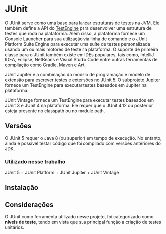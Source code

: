 # JUnit
O JUnit serve como uma base para lançar estruturas de testes na JVM. Ele também define a API do [TestEngine](https://junit.org/junit5/docs/current/api/org.junit.platform.engine/org/junit/platform/engine/TestEngine.html) para desenvolver uma estrutura de testes que roda na plataforma. Além disso, a plataforma fornece um Console Launcher para sua utilização via linha de comando e o JUnit Platform Suite Engine para executar uma suíte de testes personalizada usando um ou mais motores de teste na plataforma. O suporte de primeira classe para o JUnit também existe em IDEs populares, tais como, IntelliJ IDEA, Eclipse, NetBeans e Visual Studio Code entre outras ferramentas de compilação como Gradle, Maven e Ant.

JUnit Jupiter é a combinação do modelo de programação e modelo de extensão para escrever testes e extensões no JUnit 5. O subprojeto Jupiter fornece um TestEngine para executar testes baseados em Jupiter na plataforma.

JUnit Vintage fornece um TestEngine para executar testes baseados em JUnit 3 e JUnit 4 na plataforma. Ele requer que o JUnit 4.12 ou posterior esteja presente no classpath ou no module path.

## Versões
O JUnit 5 requer o Java 8 (ou superior) em tempo de execução. No entanto, ainda é possível testar código que foi compilado com versões anteriores do JDK.

### Utilizado nesse trabalho
JUnit 5 = JUnit Platform + JUnit Jupiter + JUnit Vintage

## Instalação


## Considerações

O JUnit como ferramenta utilizado nesse projeto, foi categorizado como **níveis de teste**, tendo em vista que sua principal função a criação de testes unitários.




